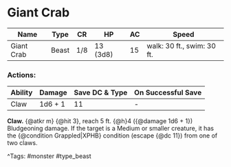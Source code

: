 # Giant Crab

| Name | Type | CR | HP | AC | Speed |
|------|------|----|----|----|-------|
| Giant Crab | Beast | 1/8 | 13 (3d8) | 15 | walk: 30 ft., swim: 30 ft. |

### Actions:

| Ability | Damage | Save DC & Type | On Successful Save |
|---------|--------|----------------|--------------------|
| Claw | 1d6 + 1 | 11 | - |


**Claw.** {@atkr m} {@hit 3}, reach 5 ft. {@h}4 ({@damage 1d6 + 1}) Bludgeoning damage. If the target is a Medium or smaller creature, it has the {@condition Grappled|XPHB} condition (escape {@dc 11}) from one of two claws.

^Tags: #monster #type_beast